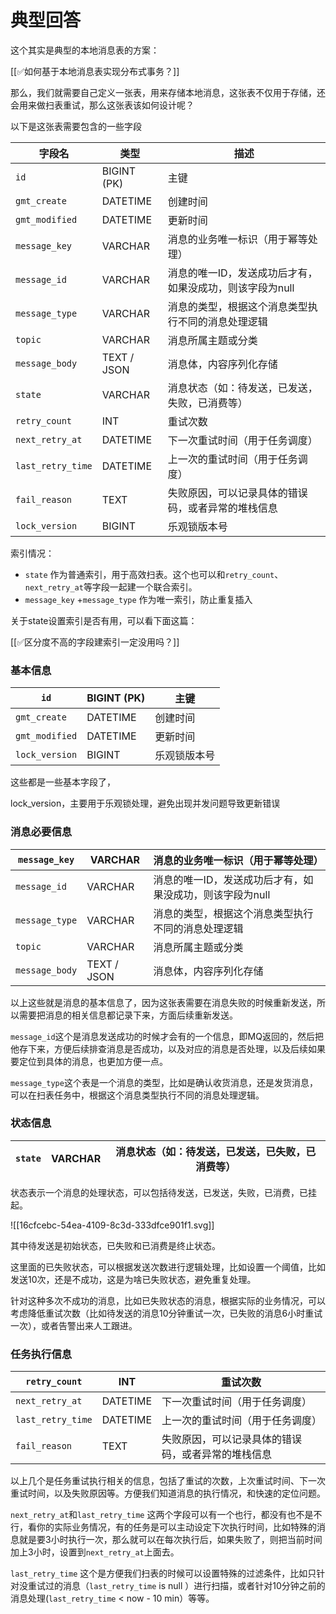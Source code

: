 # 典型回答


这个其实是典型的本地消息表的方案：



[[✅如何基于本地消息表实现分布式事务？]]



那么，我们就需要自己定义一张表，用来存储本地消息，这张表不仅用于存储，还会用来做扫表重试，那么这张表该如何设计呢？



以下是这张表需要包含的一些字段

| 字段名 | 类型 | 描述 |
| --- | --- | --- |
| `id` | BIGINT (PK) | 主键 |
| `gmt_create` | DATETIME | 创建时间 |
| `gmt_modified` | DATETIME | 更新时间 |
| `message_key` | VARCHAR | 消息的业务唯一标识（用于幂等处理） |
| `message_id` | VARCHAR | 消息的唯一ID，发送成功后才有，如果没成功，则该字段为null |
| `message_type` | VARCHAR | 消息的类型，根据这个消息类型执行不同的消息处理逻辑 |
| `topic` | VARCHAR | 消息所属主题或分类 |
| `message_body` | TEXT / JSON | 消息体，内容序列化存储 |
| `state` | VARCHAR | 消息状态（如：待发送，已发送，失败，已消费等） |
| `retry_count` | INT | 重试次数 |
| `next_retry_at` | DATETIME | 下一次重试时间（用于任务调度） |
| `last_retry_time` | DATETIME | 上一次的重试时间（用于任务调度） |
| `fail_reason` | TEXT | 失败原因，可以记录具体的错误码，或者异常的堆栈信息 |
| `lock_version` | BIGINT | 乐观锁版本号 |




索引情况：



+ `state` 作为普通索引，用于高效扫表。这个也可以和`retry_count`、`next_retry_at`等字段一起建一个联合索引。
+ `message_key`  +`message_type` 作为唯一索引，防止重复插入





关于state设置索引是否有用，可以看下面这篇：

[[✅区分度不高的字段建索引一定没用吗？]]



### 基本信息


| `id` | BIGINT (PK) | 主键 |
| --- | --- | --- |
| `gmt_create` | DATETIME | 创建时间 |
| `gmt_modified` | DATETIME | 更新时间 |
| `lock_version` | BIGINT | 乐观锁版本号 |


这些都是一些基本字段了，



lock_version，主要用于乐观锁处理，避免出现并发问题导致更新错误





### 消息必要信息


| `message_key` | VARCHAR | 消息的业务唯一标识（用于幂等处理） |
| --- | --- | --- |
| `message_id` | VARCHAR | 消息的唯一ID，发送成功后才有，如果没成功，则该字段为null |
| `message_type` | VARCHAR | 消息的类型，根据这个消息类型执行不同的消息处理逻辑 |
| `topic` | VARCHAR | 消息所属主题或分类 |
| `message_body` | TEXT / JSON | 消息体，内容序列化存储 |


以上这些就是消息的基本信息了，因为这张表需要在消息失败的时候重新发送，所以需要把消息的相关信息都记录下来，方面后续重新发送。



`message_id`这个是消息发送成功的时候才会有的一个信息，即MQ返回的，然后把他存下来，方便后续排查消息是否成功，以及对应的消息是否处理，以及后续如果要定位到具体的消息，也更加方便一点。



`message_type`这个表是一个消息的类型，比如是确认收货消息，还是发货消息，可以在扫表任务中，根据这个消息类型执行不同的消息处理逻辑。





### 状态信息
| `state` | VARCHAR | 消息状态（如：待发送，已发送，已失败，已消费等） |
| --- | --- | --- |




状态表示一个消息的处理状态，可以包括待发送，已发送，失败，已消费，已挂起。



![[16cfcebc-54ea-4109-8c3d-333dfce901f1.svg]]



其中待发送是初始状态，已失败和已消费是终止状态。



这里面的已失败状态，可以根据发送次数进行逻辑处理，比如设置一个阈值，比如发送10次，还是不成功，这是为啥已失败状态，避免重复处理。



针对这种多次不成功的消息，比如已失败状态的消息，根据实际的业务情况，可以考虑降低重试次数（比如待发送的消息10分钟重试一次，已失败的消息6小时重试一次），或者告警出来人工跟进。



### 任务执行信息
| `retry_count` | INT | 重试次数 |
| --- | --- | --- |
| `next_retry_at` | DATETIME | 下一次重试时间（用于任务调度） |
| `last_retry_time` | DATETIME | 上一次的重试时间（用于任务调度） |
| `fail_reason` | TEXT | 失败原因，可以记录具体的错误码，或者异常的堆栈信息 |




以上几个是任务重试执行相关的信息，包括了重试的次数，上次重试时间、下一次重试时间，以及失败原因等。方便我们知道消息的执行情况，和快速的定位问题。



`next_retry_at`和`last_retry_time` 这两个字段可以有一个也行，都没有也不是不行，看你的实际业务情况，有的任务是可以主动设定下次执行时间，比如特殊的消息就是要3小时执行一次，那么就可以在每次执行后，如果失败了，则把当前时间加上3小时，设置到`next_retry_at`上面去。



`last_retry_time` 这个是方便我们扫表的时候可以设置特殊的过滤条件，比如只针对没重试过的消息（`last_retry_time`  is null ）进行扫描，或者针对10分钟之前的消息处理(`last_retry_time` < now - 10 min）等等。





